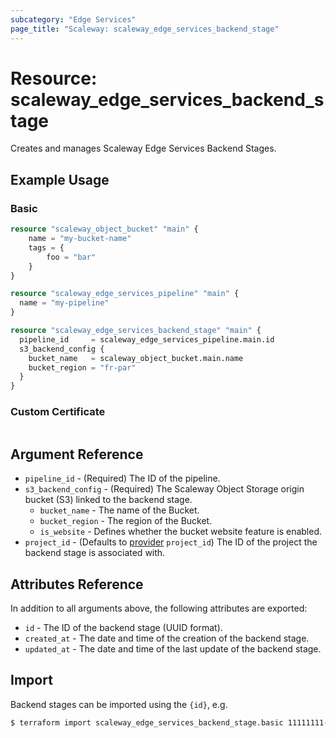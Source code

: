 ```yaml
---
subcategory: "Edge Services"
page_title: "Scaleway: scaleway_edge_services_backend_stage"
---
```


# Resource: scaleway_edge_services_backend_stage

Creates and manages Scaleway Edge Services Backend Stages.

## Example Usage

### Basic

```terraform
resource "scaleway_object_bucket" "main" {
    name = "my-bucket-name"
    tags = {
        foo = "bar"
    }
}

resource "scaleway_edge_services_pipeline" "main" {
  name = "my-pipeline"
}

resource "scaleway_edge_services_backend_stage" "main" {
  pipeline_id     = scaleway_edge_services_pipeline.main.id
  s3_backend_config {
    bucket_name   = scaleway_object_bucket.main.name
    bucket_region = "fr-par"
  }
}
```

### Custom Certificate

```terraform
```

## Argument Reference

- `pipeline_id` - (Required) The ID of the pipeline.
- `s3_backend_config` - (Required) The Scaleway Object Storage origin bucket (S3) linked to the backend stage.
    - `bucket_name` - The name of the Bucket.
    - `bucket_region` - The region of the Bucket.
    - `is_website` - Defines whether the bucket website feature is enabled.
- `project_id` - (Defaults to [provider](../index.md#project_id) `project_id`) The ID of the project the backend stage is associated with.

## Attributes Reference

In addition to all arguments above, the following attributes are exported:

- `id` - The ID of the backend stage (UUID format).
- `created_at` - The date and time of the creation of the backend stage.
- `updated_at` - The date and time of the last update of the backend stage.

## Import

Backend stages can be imported using the `{id}`, e.g.

```bash
$ terraform import scaleway_edge_services_backend_stage.basic 11111111-1111-1111-1111-111111111111
```
